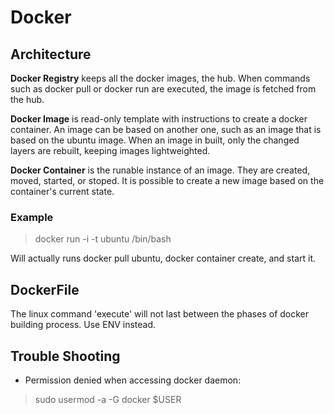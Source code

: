 # Docker

## Architecture

**Docker Registry** keeps all the docker images, the hub. When commands such as 
docker pull or docker run are executed, the image is fetched from the hub.

**Docker Image** is read-only template with instructions to create a docker
container. An image can be based on another one, such as an image that is based
on the ubuntu image. When an image in built, only the changed layers are
rebuilt, keeping images lightweighted.

**Docker Container** is the runable instance of an image. They are created, moved,
started, or stoped. It is possible to create a new image based on the
container's current state.

### Example

> docker run -i -t ubuntu /bin/bash  

Will actually runs docker pull ubuntu, docker container create, and start it.

## DockerFile

The linux command 'execute' will not last between the phases of docker building
process. Use ENV instead.

## Trouble Shooting

- Permission denied when accessing docker daemon:  
> sudo usermod -a -G docker $USER
